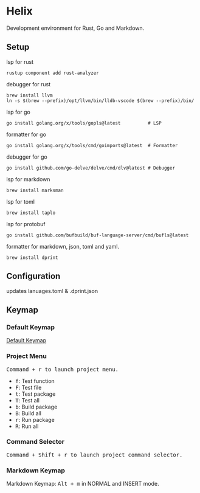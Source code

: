# Helix

Development environment for Rust, Go and Markdown.

## Setup

lsp for rust
```shell
rustup component add rust-analyzer
```

debugger for rust

```
brew install llvm
ln -s $(brew --prefix)/opt/llvm/bin/lldb-vscode $(brew --prefix)/bin/
```

lsp for go
```shell
go install golang.org/x/tools/gopls@latest          # LSP
```

formatter for go
```shell
go install golang.org/x/tools/cmd/goimports@latest  # Formatter
```

debugger for go
```shell
go install github.com/go-delve/delve/cmd/dlv@latest # Debugger
```

lsp for markdown
```shell
brew install marksman
```

lsp for toml
```shell
brew install taplo
```

lsp for protobuf
```shell
go install github.com/bufbuild/buf-language-server/cmd/bufls@latest
```

formatter for markdown, json, toml and yaml.

```shell
brew install dprint
```

## Configuration

updates lanuages.toml & .dprint.json

## Keymap

### Default Keymap

[Default Keymap](https://docs.helix-editor.com/keymap.html)

### Project Menu

<kbd>Command + r<kdb> to launch project menu.

- <kbd>f</kbd>: Test function
- <kbd>F</kbd>: Test file
- <kbd>t</kbd>: Test package
- <kbd>T</kbd>: Test all
- <kbd>b</kbd>: Build package
- <kbd>B</kbd>: Build all
- <kbd>r</kbd>: Run package
- <kbd>R</kbd>: Run all

### Command Selector

<kbd>Command + Shift + r<kdb> to launch project command selector.

### Markdown Keymap

Markdown Keymap: <kbd>Alt + m</kbd> in NORMAL and INSERT mode.
